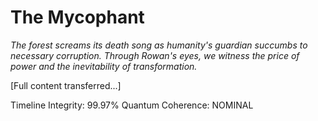 # The Mycophant

*The forest screams its death song as humanity's guardian succumbs to necessary corruption. Through Rowan's eyes, we witness the price of power and the inevitability of transformation.*

[Full content transferred...]

Timeline Integrity: 99.97%
Quantum Coherence: NOMINAL